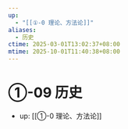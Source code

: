 ```yaml
---
up:
  - "[[①-0 理论、方法论]]"
aliases:
  - 历史
ctime: 2025-03-01T13:02:37+08:00
mtime: 2025-10-01T11:40:38+08:00
---
```


# ①-09 历史

- up: [[①-0 理论、方法论]]
